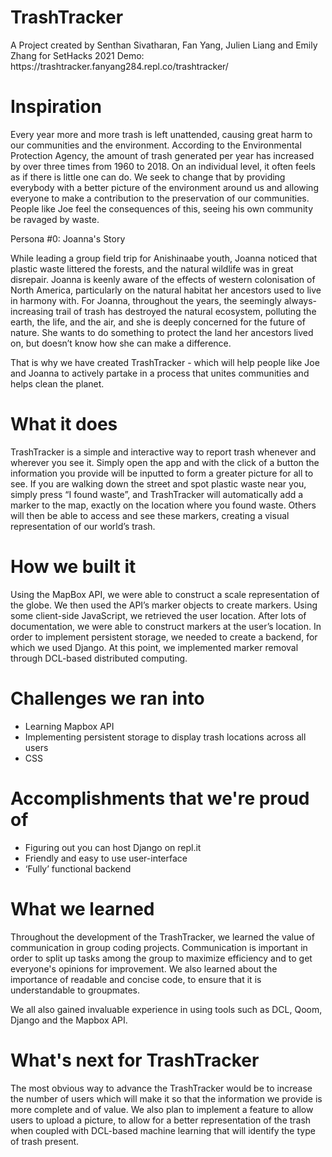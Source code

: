 <h1>TrashTracker</h1>
A Project created by Senthan Sivatharan, Fan Yang, Julien Liang and Emily Zhang for SetHacks 2021
Demo: https://trashtracker.fanyang284.repl.co/trashtracker/

<h1>Inspiration</h1>
Every year more and more trash is left unattended, causing great harm to our communities and the environment. According to the Environmental Protection Agency, the amount of trash generated per year has increased by over three times from 1960 to 2018. On an individual level, it often feels as if there is little one can do. We seek to change that by providing everybody with a better picture of the environment around us and allowing everyone to make a contribution to the preservation of our communities. People like Joe feel the consequences of this, seeing his own community be ravaged by waste.

Persona #0: Joanna's Story

While leading a group field trip for Anishinaabe youth, Joanna noticed that plastic waste littered the forests, and the natural wildlife was in great disrepair. Joanna is keenly aware of the effects of western colonisation of North America, particularly on the natural habitat her ancestors used to live in harmony with. For Joanna, throughout the years, the seemingly always-increasing trail of trash has destroyed the natural ecosystem, polluting the earth, the life, and the air, and she is deeply concerned for the future of nature. She wants to do something to protect the land her ancestors lived on, but doesn’t know how she can make a difference.

That is why we have created TrashTracker - which will help people like Joe and Joanna to actively partake in a process that unites communities and helps clean the planet.

<h1>What it does</h1>
TrashTracker is a simple and interactive way to report trash whenever and wherever you see it. Simply open the app and with the click of a button the information you provide will be inputted to form a greater picture for all to see. If you are walking down the street and spot plastic waste near you, simply press “I found waste”, and TrashTracker will automatically add a marker to the map, exactly on the location where you found waste. Others will then be able to access and see these markers, creating a visual representation of our world’s trash.

<h1>How we built it</h1>
Using the MapBox API, we were able to construct a scale representation of the globe. We then used the API’s marker objects to create markers. Using some client-side JavaScript, we retrieved the user location. After lots of documentation, we were able to construct markers at the user’s location. In order to implement persistent storage, we needed to create a backend, for which we used Django. At this point, we implemented marker removal through DCL-based distributed computing.

<h1>Challenges we ran into</h1>
<ul>
  <li>Learning Mapbox API</li>
  <li>Implementing persistent storage to display trash locations across all users</li>
  <li>CSS</li>
</ul>

<h1>Accomplishments that we're proud of</h1>
<ul>
  <li>Figuring out you can host Django on repl.it</li>
  <li>Friendly and easy to use user-interface</li>
  <li>‘Fully’ functional backend</li>
</ul>

<h1>What we learned</h1>
Throughout the development of the TrashTracker, we learned the value of communication in group coding projects. Communication is important in order to split up tasks among the group to maximize efficiency and to get everyone's opinions for improvement. We also learned about the importance of readable and concise code, to ensure that it is understandable to groupmates.

We all also gained invaluable experience in using tools such as DCL, Qoom, Django and the Mapbox API.

<h1>What's next for TrashTracker</h1>
The most obvious way to advance the TrashTracker would be to increase the number of users which will make it so that the information we provide is more complete and of value. We also plan to implement a feature to allow users to upload a picture, to allow for a better representation of the trash when coupled with DCL-based machine learning that will identify the type of trash present.
